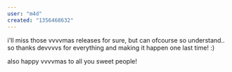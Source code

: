 ```yaml
---
user: "m4d"
created: "1356468632"
---
```


i'll miss those vvvvmas releases for sure, but can ofcourse so understand.. so thanks devvvvs for everything and making it happen one last time! :)

also happy vvvvmas to all you sweet people!
